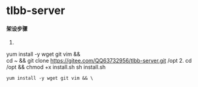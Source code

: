 # tlbb-server

#### 架设步骤
1.
yum install -y wget git vim && \
cd ~ && git clone https://gitee.com/QQ63732956/tlbb-server.git /opt
2.
cd /opt && chmod +x install.sh
sh install.sh

```
yum install -y wget git vim && \
```
